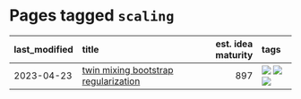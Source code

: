 # Pages tagged `scaling`

|last_modified|title|est. idea maturity|tags
|:---|:---|---:|:---|
|2023-04-23|[twin mixing bootstrap regularization](../twin_mixing_dropout.md)|897|[![](https://img.shields.io/badge/tag-experimental-1eefac)](../tags/experimental.md) [![](https://img.shields.io/badge/tag-optimization-f76896)](../tags/optimization.md) [![](https://img.shields.io/badge/tag-scaling-0e5ec)](../tags/scaling.md)|